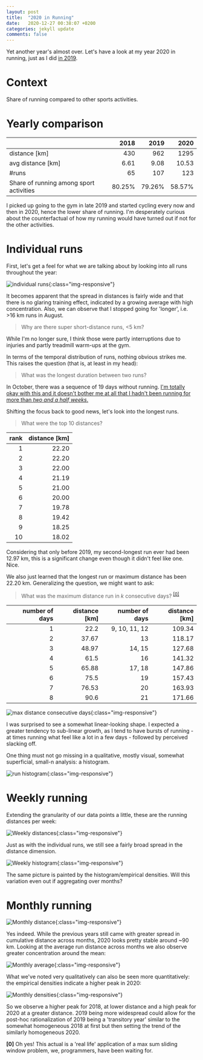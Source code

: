 ```yaml
---
layout: post
title:  "2020 in Running"
date:   2020-12-27 00:38:07 +0200
categories: jekyll update
comments: false
---
```


Yet another year's almost over. Let's have a look at my year 2020 in running, just as I did [in 2019](http://kevinkle.in/jekyll/update/2019/12/27/2019_running.html).

# Context

Share of running compared to other sports activities.

# Yearly comparison

|              |   2018 |   2019 |   2020 |
|--------------|-------:|-------:|-------:|
|distance [km] |    430 |    962 |   1295 | 
| avg distance [km] |  6.61 |   9.08 |  10.53 |
| #runs | 65 | 107 | 123 |
| Share of running among sport activities| 80.25% | 79.26% | 58.57% |

I picked up going to the gym in late 2019 and started cycling every now and then in 2020, hence
the lower share of running. I'm desperately curious about the counterfactual of how my running
would have turned out if not for the other activities.

# Individual runs

First, let's get a feel for what we are talking about by looking into all runs throughout
the year:

![individual runs](/imgs/2020_running/individual_runs.png){:class="img-responsive"}

It becomes apparent that the spread in distances is fairly wide and that there is
no glaring training effect, indicated by a growing average with high concentration. Also,
we can observe that I stopped going for 'longer', i.e. >16 km runs in August.

> Why are there super short-distance runs, <5 km?

While I'm no longer sure, I think those were partly interruptions due to injuries and partly
treadmill warm-ups at the gym.

In terms of the temporal distribution of runs, nothing obvious strikes me. This raises the
question (that is, at least in my head):

> What was the longest duration between two runs?

In October, there was a sequence of 19 days without running. [I'm totally okay with this and
it doesn't bother me at all that I hadn't been running for more than *two and a half weeks*.](https://images.app.goo.gl/m2PyESKEHdHRKBMc7)

Shifting the focus back to good news, let's look into the longest runs.

> What were the top 10 distances?

| rank | distance [km] |
| ----:|------:|
| 1 | 22.20 |
| 2 | 22.20 |
| 3 | 22.00 |
| 4 | 21.19 |
| 5 | 21.00 |
| 6 | 20.00 |
| 7 | 19.78 |
| 8 | 19.42 |
| 9 | 18.25 |
| 10 | 18.02 |

Considering that only before 2019, my second-longest run ever had been 12.97 km, this is a
significant change even though it didn't feel like one. Nice.

We also just learned that the longest run or maximum distance has been 22.20 km. Generalizing
the question, we might want to ask:

> What was the maximum distance run in _k_ consecutive days? <sup id="a0">[[0]](#f0)</sup>

| number of days | distance [km] | number of days | distance [km] |
|----:|----:|----:|----:|
| 1| 22.2| 9, 10, 11, 12|109.34|
| 2| 37.67| 13 | 118.17 |
| 3| 48.97| 14, 15 | 127.68 |
| 4| 61.5| 16 | 141.32 |
| 5| 65.88| 17, 18 |  147.86 |
| 6| 75.5| 19 |  157.43 |
| 7| 76.53| 20 |  163.93 |
| 8| 90.6|21 | 171.66|

![max distance consecutive days](/imgs/2020_running/max_window_distances.png){:class="img-responsive"}

I was surprised to see a somewhat linear-looking shape. I expected a greater tendency to
sub-linear growth, as I tend to have bursts of running - at times running what feel like a lot
in a few days - followed by perceived slacking off.

One thing must not go missing in a qualitative, mostly visual, somewhat superficial, small-n analysis: a histogram.

![run histogram](/imgs/2020_running/run_histogram.png){:class="img-responsive"}

# Weekly running
Extending the granularity of our data points a little, these are the running distances per week:

![Weekly distances](/imgs/2020_running/weekly_distances.png){:class="img-responsive"}

Just as with the individual runs, we still see a fairly broad spread in the distance dimension.

![Weekly histogram](/imgs/2020_running/weekly_distances_histogram.png){:class="img-responsive"}

The same picture is painted by the histogram/empirical densities. Will this variation even out
if aggregating over months?


# Monthly running

![Monthly distance](/imgs/2020_running/monthly_distances.png){:class="img-responsive"}

Yes indeed. While the previous years still came with greater spread in cumulative distance
across months, 2020 looks pretty stable around ~90 km. Looking at the average run distance
across months we also observe greater concentration around the mean:

![Monthly average](/imgs/2020_running/monthly_average_distances.png){:class="img-responsive"}

What we've noted very qualitatively can also be seen more quantitatively: the empirical
densities indicate a higher peak in 2020:

![Monthly densities](/imgs/2020_running/monthly_densities.png){:class="img-responsive"}

So we observe a higher peak for 2018, at lower distance and a high peak for 2020 at a greater
distance. 2019 being more widespread could allow for the post-hoc rationalization of 2019
being a 'transitory year' similar to the somewhat homogeneous 2018 at first but then setting
the trend of the similarly homogeneous 2020.


<b id="f0">[0]</b> Oh yes! This actual is a 'real life' application of a max sum sliding window
problem, we, programmers, have been waiting for. 